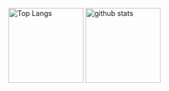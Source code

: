 <p align="left"> 
  <img alt="Top Langs" height="150px" src="https://github-readme-stats.vercel.app/api/top-langs/?username=numazaki345&layout=compact&count_private=true&show_icons=true&theme=onedark" />
  <img alt="github stats" height="150px" src="https://github-readme-stats.vercel.app/api?username=numazaki345&count_private=true&show_icons=true&show_icons=true&theme=onedark" />
</p>
